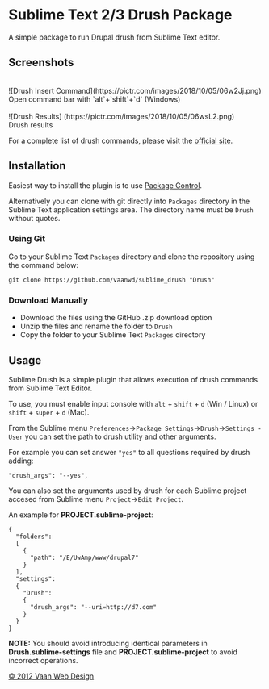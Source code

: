 # Sublime Text 2/3 Drush Package

A simple package to run Drupal drush from Sublime Text editor.

## Screenshots
<br/>
![Drush Insert Command](https://pictr.com/images/2018/10/05/06w2Jj.png)
<br/>
Open command bar with `alt`+`shift`+`d` (Windows)
<br/>
<br/>
![Drush Results]
(https://pictr.com/images/2018/10/05/06wsL2.png)
<br/>
Drush results

For a complete list of drush commands, please visit the [official site](http://drush.ws/).

## Installation

Easiest way to install the plugin is to use [Package Control](http://wbond.net/sublime_packages/package_control).

Alternatively you can clone with git directly into `Packages` directory in the Sublime Text application settings area. The directory name must be `Drush` without quotes.

### Using Git

Go to your Sublime Text `Packages` directory and clone the repository using the command below:

    git clone https://github.com/vaanwd/sublime_drush "Drush"

### Download Manually

* Download the files using the GitHub .zip download option
* Unzip the files and rename the folder to `Drush`
* Copy the folder to your Sublime Text `Packages` directory

## Usage

Sublime Drush is a simple plugin that allows execution of drush commands from Sublime Text Editor.

To use, you must enable input console with `alt` + `shift` + `d` (Win / Linux) or `shift` + `super` + `d` (Mac).

From the Sublime menu `Preferences`->`Package Settings`->`Drush`->`Settings - User` you can set the path to drush utility and other arguments.

For example you can set answer `"yes"` to all questions required by drush adding:

    "drush_args": "--yes",


You can also set the arguments used by drush for each Sublime project accesed from Sublime menu `Project`->`Edit Project`.

An example for **PROJECT.sublime-project**:

    {
      "folders":
      [
        {
          "path": "/E/UwAmp/www/drupal7"
        }
      ],
      "settings":
      {
        "Drush":
        {
          "drush_args": "--uri=http://d7.com"
        }
      }
    }

**NOTE:** You should avoid introducing identical parameters in **Drush.sublime-settings** file and **PROJECT.sublime-project**
to avoid incorrect operations.

[&copy; 2012 Vaan Web Design](http://www.vaanwebdesign.ro)
